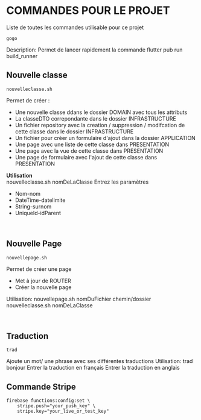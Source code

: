 
# COMMANDES POUR LE PROJET
Liste de toutes les commandes utilisable pour ce projet

```
gogo 
```
Description: Permet de lancer rapidement la commande flutter pub run build_runner 
<br>
  
## Nouvelle classe
```
nouvelleclasse.sh
```

Permet de créer : 
- Une nouvelle classe ddans le dossier DOMAIN avec tous les attributs
- La classeDTO correpondante dans le dossier INFRASTRUCTURE
- Un fichier repository avec la creation / suppression / modifcation de cette classe dans le dossier INFRASTRUCTURE
- Un fichier pour créer un formulaire d'ajout dans la dossier APPLICATION
- Une page avec une liste de cette classe dans PRESENTATION
- Une page avec la vue de cette classe dans PRESENTATION
- Une page de formulaire avec l'ajout de cette classe dans PRESENTATION

**Utilisation**  
nouvelleclasse.sh nomDeLaClasse
Entrez les paramètres
- Nom-nom 
- DateTime-datelimite 
- String-surnom 
- UniqueId-idParent

<br>  

## Nouvelle Page

```
nouvellepage.sh
```

Permet de créer une page
- Met à jour de ROUTER
- Créer la nouvelle page

Utilisation: 
nouvellepage.sh nomDuFichier chemin/dossier
nouvelleclasse.sh nomDeLaClasse

<br>  

## Traduction
```
trad 
```
Ajoute un mot/ une phrase avec ses différentes traductions
Utilisation: trad bonjour
Entrer la traduction en français
Entrer la traduction en anglais

## Commande Stripe

```
firebase functions:config:set \
    stripe.push="your_push_key" \
    stripe.key="your_live_or_test_key"
```